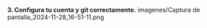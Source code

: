 __3. Configura tu cuenta y git correctamente.__
imagenes/Captura de pantalla_2024-11-28_16-51-11.png
